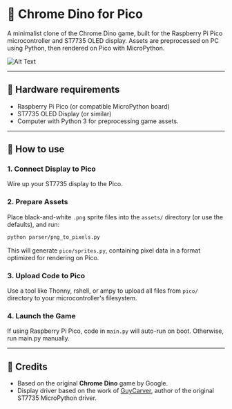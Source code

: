 # 🦖 Chrome Dino for Pico

A minimalist clone of the Chrome Dino game, built for the Raspberry Pi Pico microcontroller and ST7735 OLED display. Assets are preprocessed on PC using Python, then rendered on Pico with MicroPython.

![Alt Text](assets/preview.gif)

---
## 🔧 Hardware requirements

- Raspberry Pi Pico (or compatible MicroPython board)
- ST7735 OLED Display (or similar)
- Computer with Python 3 for preprocessing game assets.

---
## 🚀 How to use

### 1. Connect Display to Pico

Wire up your ST7735 display to the Pico.

### 2. Prepare Assets

Place black-and-white `.png` sprite files into the `assets/` directory (or use the defaults), and run:

```bash
python parser/png_to_pixels.py
```

This will generate `pico/sprites.py`, containing pixel data in a format optimized for rendering on Pico.

### 3. Upload Code to Pico

Use a tool like Thonny, rshell, or ampy to upload all files from `pico/` directory to your microcontroller's filesystem.

### 4. Launch the Game

If using Raspberry Pi Pico, code in `main.py` will auto-run on boot.
Otherwise, run main.py manually.

---
## 🧠 Credits
- Based on the original **Chrome Dino** game by Google.
- Display driver based on the work of [GuyCarver](https://github.com/GuyCarver), author of the original ST7735 MicroPython driver.


